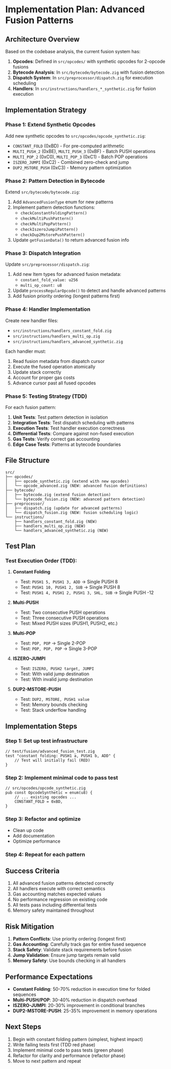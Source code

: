 # Implementation Plan: Advanced Fusion Patterns

## Architecture Overview

Based on the codebase analysis, the current fusion system has:
1. **Opcodes**: Defined in `src/opcodes/` with synthetic opcodes for 2-opcode fusions
2. **Bytecode Analysis**: In `src/bytecode/bytecode.zig` with fusion detection
3. **Dispatch System**: In `src/preprocessor/dispatch.zig` for execution scheduling
4. **Handlers**: In `src/instructions/handlers_*_synthetic.zig` for fusion execution

## Implementation Strategy

### Phase 1: Extend Synthetic Opcodes
Add new synthetic opcodes to `src/opcodes/opcode_synthetic.zig`:
- `CONSTANT_FOLD` (0xBD) - For pre-computed arithmetic
- `MULTI_PUSH_2` (0xBE), `MULTI_PUSH_3` (0xBF) - Batch PUSH operations
- `MULTI_POP_2` (0xC0), `MULTI_POP_3` (0xC1) - Batch POP operations
- `ISZERO_JUMPI` (0xC2) - Combined zero-check and jump
- `DUP2_MSTORE_PUSH` (0xC3) - Memory pattern optimization

### Phase 2: Pattern Detection in Bytecode
Extend `src/bytecode/bytecode.zig`:
1. Add `AdvancedFusionType` enum for new patterns
2. Implement pattern detection functions:
   - `checkConstantFoldingPattern()`
   - `checkMultiPushPattern()`
   - `checkMultiPopPattern()`
   - `checkIszeroJumpiPattern()`
   - `checkDup2MstorePushPattern()`
3. Update `getFusionData()` to return advanced fusion info

### Phase 3: Dispatch Integration
Update `src/preprocessor/dispatch.zig`:
1. Add new Item types for advanced fusion metadata:
   - `constant_fold_value: u256`
   - `multi_op_count: u8`
2. Update `processRegularOpcode()` to detect and handle advanced patterns
3. Add fusion priority ordering (longest patterns first)

### Phase 4: Handler Implementation
Create new handler files:
- `src/instructions/handlers_constant_fold.zig`
- `src/instructions/handlers_multi_op.zig`
- `src/instructions/handlers_advanced_synthetic.zig`

Each handler must:
1. Read fusion metadata from dispatch cursor
2. Execute the fused operation atomically
3. Update stack correctly
4. Account for proper gas costs
5. Advance cursor past all fused opcodes

### Phase 5: Testing Strategy (TDD)
For each fusion pattern:
1. **Unit Tests**: Test pattern detection in isolation
2. **Integration Tests**: Test dispatch scheduling with patterns
3. **Execution Tests**: Test handler execution correctness
4. **Differential Tests**: Compare against non-fused execution
5. **Gas Tests**: Verify correct gas accounting
6. **Edge Case Tests**: Patterns at bytecode boundaries

## File Structure

```
src/
├── opcodes/
│   ├── opcode_synthetic.zig (extend with new opcodes)
│   └── opcode_advanced.zig (NEW: advanced fusion definitions)
├── bytecode/
│   ├── bytecode.zig (extend fusion detection)
│   └── bytecode_fusion.zig (NEW: advanced pattern detection)
├── preprocessor/
│   ├── dispatch.zig (update for advanced patterns)
│   └── dispatch_fusion.zig (NEW: fusion scheduling logic)
└── instructions/
    ├── handlers_constant_fold.zig (NEW)
    ├── handlers_multi_op.zig (NEW)
    └── handlers_advanced_synthetic.zig (NEW)
```

## Test Plan

### Test Execution Order (TDD):
1. **Constant Folding**
   - Test: `PUSH1 5, PUSH1 3, ADD` → Single PUSH 8
   - Test: `PUSH1 10, PUSH1 2, SUB` → Single PUSH 8
   - Test: `PUSH1 4, PUSH1 2, PUSH1 3, SHL, SUB` → Single PUSH -12

2. **Multi-PUSH**
   - Test: Two consecutive PUSH operations
   - Test: Three consecutive PUSH operations
   - Test: Mixed PUSH sizes (PUSH1, PUSH2, etc.)

3. **Multi-POP**
   - Test: `POP, POP` → Single 2-POP
   - Test: `POP, POP, POP` → Single 3-POP

4. **ISZERO-JUMPI**
   - Test: `ISZERO, PUSH2 target, JUMPI`
   - Test: With valid jump destination
   - Test: With invalid jump destination

5. **DUP2-MSTORE-PUSH**
   - Test: `DUP2, MSTORE, PUSH1 value`
   - Test: Memory bounds checking
   - Test: Stack underflow handling

## Implementation Steps

### Step 1: Set up test infrastructure
```zig
// test/fusion/advanced_fusion_test.zig
test "constant folding: PUSH1 a, PUSH1 b, ADD" {
    // Test will initially fail (RED)
}
```

### Step 2: Implement minimal code to pass test
```zig
// src/opcodes/opcode_synthetic.zig
pub const OpcodeSynthetic = enum(u8) {
    // ... existing opcodes ...
    CONSTANT_FOLD = 0xBD,
}
```

### Step 3: Refactor and optimize
- Clean up code
- Add documentation
- Optimize performance

### Step 4: Repeat for each pattern

## Success Criteria

1. All advanced fusion patterns detected correctly
2. All handlers execute with correct semantics
3. Gas accounting matches expected values
4. No performance regression on existing code
5. All tests pass including differential tests
6. Memory safety maintained throughout

## Risk Mitigation

1. **Pattern Conflicts**: Use priority ordering (longest first)
2. **Gas Accounting**: Carefully track gas for entire fused sequence
3. **Stack Safety**: Validate stack requirements before fusion
4. **Jump Validation**: Ensure jump targets remain valid
5. **Memory Safety**: Use bounds checking in all handlers

## Performance Expectations

- **Constant Folding**: 50-70% reduction in execution time for folded sequences
- **Multi-PUSH/POP**: 30-40% reduction in dispatch overhead
- **ISZERO-JUMPI**: 20-30% improvement in conditional branches
- **DUP2-MSTORE-PUSH**: 25-35% improvement in memory operations

## Next Steps

1. Begin with constant folding pattern (simplest, highest impact)
2. Write failing tests first (TDD red phase)
3. Implement minimal code to pass tests (green phase)
4. Refactor for clarity and performance (refactor phase)
5. Move to next pattern and repeat